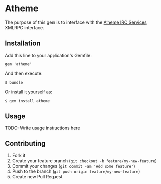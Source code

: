# Atheme

The purpose of this gem is to interface with the [Atheme IRC Services](http://www.atheme.net) XMLRPC interface.

## Installation

Add this line to your application's Gemfile:

    gem 'atheme'

And then execute:

    $ bundle

Or install it yourself as:

    $ gem install atheme

## Usage

TODO: Write usage instructions here

## Contributing

1. Fork it
2. Create your feature branch (`git checkout -b feature/my-new-feature`)
3. Commit your changes (`git commit -am 'Add some feature'`)
4. Push to the branch (`git push origin feature/my-new-feature`)
5. Create new Pull Request
